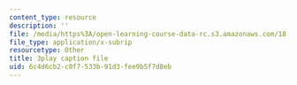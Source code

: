 ```yaml
---
content_type: resource
description: ''
file: /media/https%3A/open-learning-course-data-rc.s3.amazonaws.com/18-03-differential-equations-spring-2010/6c4d6cb2c0f7533b91d3fee9b5f7d8eb_3ejfkMHr_DE.vtt
file_type: application/x-subrip
resourcetype: Other
title: 3play caption file
uid: 6c4d6cb2-c0f7-533b-91d3-fee9b5f7d8eb
---
```


